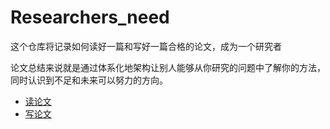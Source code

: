 # Researchers_need
这个仓库将记录如何读好一篇和写好一篇合格的论文，成为一个研究者

论文总结来说就是通过体系化地架构让别人能够从你研究的问题中了解你的方法，同时认识到不足和未来可以努力的方向。

- [读论文](read.md)
- [写论文](write.md)